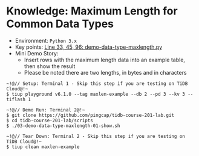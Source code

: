 # Knowledge: Maximum Length for Common Data Types
+ Environment: `Python 3.x`
+ Key points:
[Line 33, 45, 96: demo-data-type-maxlength.py](https://github.com/pingcap/tidb-course-201-lab/blob/master/scripts/demo-data-type-maxlength.py)
+ Mini Demo Story:
  + Insert rows with the maximum length data into an example table, then show the result
  + Please be noted there are two lengths, in bytes and in characters
```
~!@// Setup: Terminal 1 - Skip this step if you are testing on TiDB Cloud@!~
$ tiup playground v6.1.0 --tag maxlen-example --db 2 --pd 3 --kv 3 --tiflash 1

~!@// Demo Run: Terminal 2@!~
$ git clone https://github.com/pingcap/tidb-course-201-lab.git
$ cd tidb-course-201-lab/scripts
$ ./03-demo-data-type-maxlength-01-show.sh

~!@// Tear Down: Terminal 2 - Skip this step if you are testing on TiDB Cloud@!~
$ tiup clean maxlen-example
```